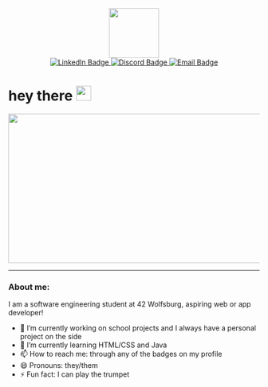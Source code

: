 <!--
**jasperbobasper/jasperbobasper** is a ✨ _special_ ✨ repository because its `README.md` (this file) appears on your GitHub profile.

Here are some ideas to get you started:

- 🔭 I’m currently working on ...
- 🌱 I’m currently learning ...
- 👯 I’m looking to collaborate on ...
- 🤔 I’m looking for help with ...
- 💬 Ask me about ...
- 📫 How to reach me: ...
- 😄 Pronouns: ...
- ⚡ Fun fact: ...
-->

<div id="header" align="center">
  <img src="https://media.giphy.com/media/3o6fIZccObf5LrK7UQ/giphy.gif" width="100"/>
  <div id="badges">
  <a href="www.linkedin.com/in/jasper-pfannkuchen">
    <img src="https://img.shields.io/badge/LinkedIn-blue?style=for-the-badge&logo=linkedin&logoColor=white" alt="LinkedIn Badge"/>
  </a>
  <a href="discordapp.com/users/416943663227076618">
    <img src="https://img.shields.io/badge/Discord-blueviolet?logo=Discord&logoColor=white&style=for-the-badge" alt="Discord Badge"/>
  </a>
  <a href="mailto: jaspfannkuchen@gmail.com">
    <img src="https://img.shields.io/badge/EMail-red?logo=Gmail&logoColor=white&style=for-the-badge" alt="Email Badge"/>
  </a>
</div>
</div>
<h1>
  hey there
  <img src="https://media.giphy.com/media/1BgsIepcDbmim0ihCZ/giphy.gif" width="30px"/>
</h1>
<div align="center">
  <img src="https://media.giphy.com/media/L1R1tvI9svkIWwpVYr/giphy.gif" width="600" height="300"/>
</div>

---

### About me: 

I am a software engineering student at 42 Wolfsburg, aspiring web or app developer! 

- 🔭 I’m currently working on school projects and I always have a personal project on the side
- 🌱 I’m currently learning HTML/CSS and Java
- 📫 How to reach me: through any of the badges on my profile
- 😄 Pronouns: they/them
- ⚡ Fun fact: I can play the trumpet 


